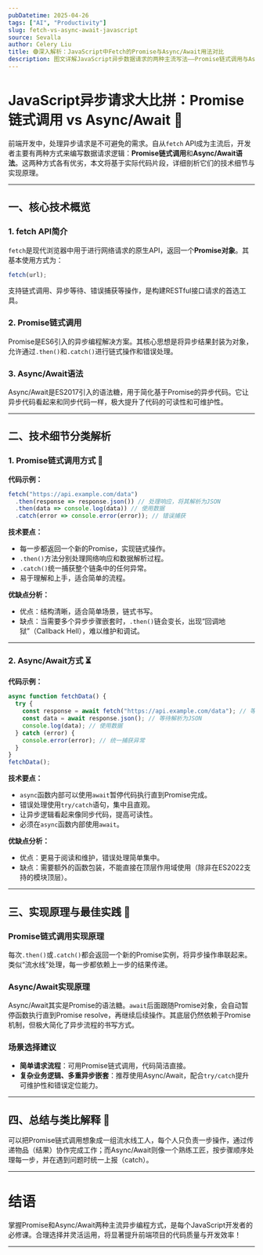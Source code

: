 ```yaml
---
pubDatetime: 2025-04-26
tags: ["AI", "Productivity"]
slug: fetch-vs-async-await-javascript
source: Sevalla
author: Celery Liu
title: 🟣深入解析：JavaScript中Fetch的Promise与Async/Await用法对比
description: 图文详解JavaScript异步数据请求的两种主流写法——Promise链式调用与Async/Await，助你写出更优雅易读的代码。
---
```


# JavaScript异步请求大比拼：Promise链式调用 vs Async/Await 🚦

前端开发中，处理异步请求是不可避免的需求。自从`fetch` API成为主流后，开发者主要有两种方式来编写数据请求逻辑：**Promise链式调用**和**Async/Await语法**。这两种方式各有优劣，本文将基于实际代码片段，详细剖析它们的技术细节与实现原理。

---

## 一、核心技术概览

### 1. fetch API简介

`fetch`是现代浏览器中用于进行网络请求的原生API，返回一个**Promise对象**。其基本使用方式为：

```js
fetch(url);
```

支持链式调用、异步等待、错误捕获等操作，是构建RESTful接口请求的首选工具。

### 2. Promise链式调用

Promise是ES6引入的异步编程解决方案。其核心思想是将异步结果封装为对象，允许通过`.then()`和`.catch()`进行链式操作和错误处理。

### 3. Async/Await语法

Async/Await是ES2017引入的语法糖，用于简化基于Promise的异步代码。它让异步代码看起来和同步代码一样，极大提升了代码的可读性和可维护性。

---

## 二、技术细节分类解析

### 1. Promise链式调用方式 🔗

**代码示例：**

```js
fetch("https://api.example.com/data")
  .then(response => response.json()) // 处理响应，将其解析为JSON
  .then(data => console.log(data)) // 使用数据
  .catch(error => console.error(error)); // 错误捕获
```

**技术要点：**

- 每一步都返回一个新的Promise，实现链式操作。
- `.then()`方法分别处理网络响应和数据解析过程。
- `.catch()`统一捕获整个链条中的任何异常。
- 易于理解和上手，适合简单的流程。

**优缺点分析：**

- 优点：结构清晰，适合简单场景，链式书写。
- 缺点：当需要多个异步步骤嵌套时，`.then()`链会变长，出现“回调地狱”（Callback Hell），难以维护和调试。

---

### 2. Async/Await方式 ⏳

**代码示例：**

```js
async function fetchData() {
  try {
    const response = await fetch("https://api.example.com/data"); // 等待fetch完成
    const data = await response.json(); // 等待解析为JSON
    console.log(data); // 使用数据
  } catch (error) {
    console.error(error); // 统一捕获异常
  }
}
fetchData();
```

**技术要点：**

- `async`函数内部可以使用`await`暂停代码执行直到Promise完成。
- 错误处理使用`try/catch`语句，集中且直观。
- 让异步逻辑看起来像同步代码，提高可读性。
- 必须在`async`函数内部使用`await`。

**优缺点分析：**

- 优点：更易于阅读和维护，错误处理简单集中。
- 缺点：需要额外的函数包装，不能直接在顶层作用域使用（除非在ES2022支持的模块顶层）。

---

## 三、实现原理与最佳实践 🌟

### Promise链式调用实现原理

每次`.then()`或`.catch()`都会返回一个新的Promise实例，将异步操作串联起来。类似“流水线”处理，每一步都依赖上一步的结果传递。

### Async/Await实现原理

Async/Await其实是Promise的语法糖。`await`后面跟随Promise对象，会自动暂停函数执行直到Promise resolve，再继续后续操作。其底层仍然依赖于Promise机制，但极大简化了异步流程的书写方式。

### 场景选择建议

- **简单请求流程**：可用Promise链式调用，代码简洁直接。
- **复杂业务逻辑、多重异步嵌套**：推荐使用Async/Await，配合`try/catch`提升可维护性和错误定位能力。

---

## 四、总结与类比解释 🧩

可以把Promise链式调用想象成一组流水线工人，每个人只负责一步操作，通过传递物品（结果）协作完成工作；而Async/Await则像一个熟练工匠，按步骤顺序处理每一步，并在遇到问题时统一上报（catch）。

---

# 结语

掌握Promise和Async/Await两种主流异步编程方式，是每个JavaScript开发者的必修课。合理选择并灵活运用，将显著提升前端项目的代码质量与开发效率！

---
